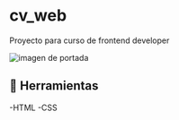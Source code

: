 # cv_web
Proyecto para curso de frontend developer

![imagen de portada]()

## :hammer: Herramientas

-HTML
-CSS
